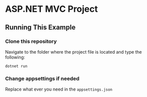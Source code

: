 # ASP.NET MVC Project


## Running This Example

### Clone this repository

Navigate to the folder where the project file is located and type the following:

```dotnet run```

### Change appsettings if needed

Replace what ever you need in the `appsettings.json`

